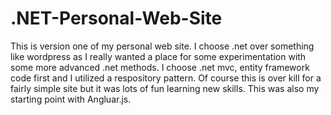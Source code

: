 .NET-Personal-Web-Site
======================

This is version one of my personal web site. I choose .net over something like wordpress as I really wanted a place for 
some experimentation with some more advanced .net methods. I choose .net mvc, entity framework code first and I utilized 
a respository pattern. Of course this is over kill for a fairly simple site but it was lots of fun learning new skills.
This was also my starting point with Angluar.js.

